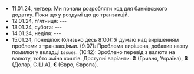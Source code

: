 - 11.01.24, четвер: Ми почали розробляти код для банківського додатку. Поки що у роздумі що до транзакцій.
- 12.01.24, п'ятниця: ---
- 13.01.24, субота: ---
- 14.01.24, неділя: ---
- 15.01.24, понеділок (близько десь 8:00): Я думаю над вирішенням проблеми з транзакціями. (9:07): Проблема вирішена, добавив назву помилки у вкладці `Issues`. (10:12): Зроблено перевід з валюти на валюту, тобто зміна коштів. Доступні варіанти: **₴** (Гривня, Україна), **$** (Долар, С.Ш.А), **€** (Євро, Європа).

